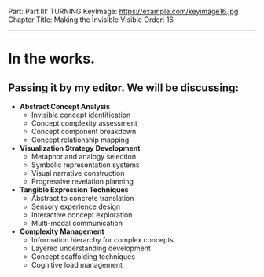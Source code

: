 Part: Part III: TURNING
KeyImage: https://example.com/keyimage16.jpg
Chapter Title: Making the Invisible Visible
Order: 16

---

# In the works.

## Passing it by my editor. We will be discussing:

- **Abstract Concept Analysis**
  - Invisible concept identification
  - Concept complexity assessment
  - Concept component breakdown
  - Concept relationship mapping
- **Visualization Strategy Development**
  - Metaphor and analogy selection
  - Symbolic representation systems
  - Visual narrative construction
  - Progressive revelation planning
- **Tangible Expression Techniques**
  - Abstract to concrete translation
  - Sensory experience design
  - Interactive concept exploration
  - Multi-modal communication
- **Complexity Management**
  - Information hierarchy for complex concepts
  - Layered understanding development
  - Concept scaffolding techniques
  - Cognitive load management

<div style="height: 120px;"></div>
